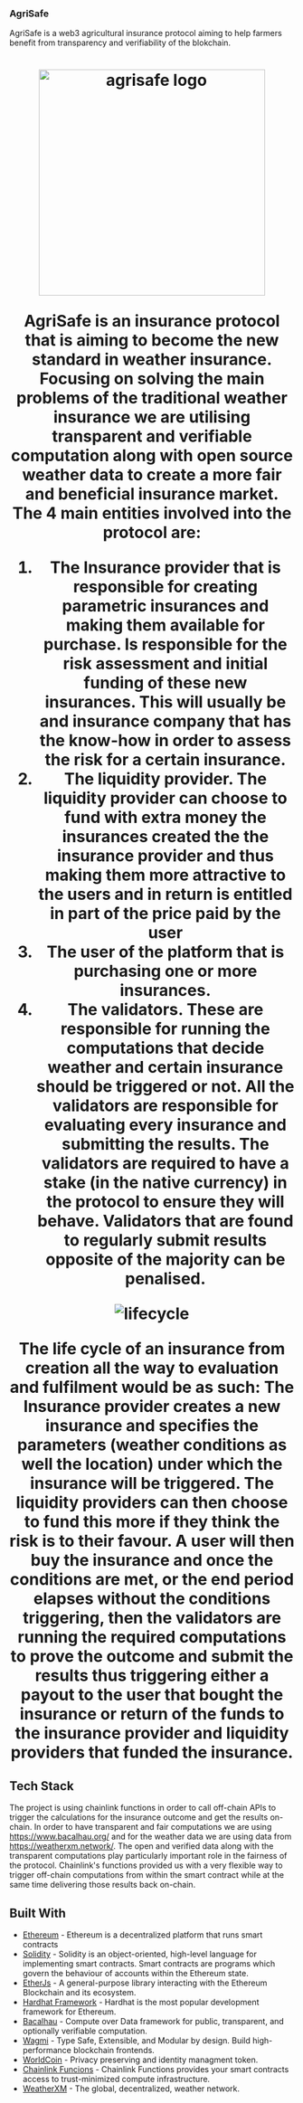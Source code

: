 ### AgriSafe

AgriSafe is a web3 agricultural insurance protocol aiming to help farmers benefit from transparency and verifiability of the blokchain.

<h1 align="center">
  <img width="400" height="400" src="img/logo.png" alt="agrisafe logo">
  <br/>
</hr>

AgriSafe is an insurance protocol that is aiming to become the new standard in weather insurance. Focusing on solving the main problems of the traditional weather insurance we are utilising transparent and verifiable computation along with open source weather data to create a more fair and beneficial insurance market. The 4 main entities involved into the protocol are:
1) The Insurance provider that is responsible for creating parametric insurances and making them available for purchase. Is responsible for the risk assessment and initial funding of these new  insurances. This will usually be and insurance company that has the know-how in order to assess the risk for a certain insurance.
2) The liquidity provider. The liquidity provider can choose to fund with extra money the insurances created the the insurance provider and thus making them more attractive to the users  and in return is entitled in part of the price paid by the user
3) The user of the platform that is purchasing one or more insurances.
4) The validators. These are responsible for running the computations that decide weather and certain insurance should be triggered or not. All the validators are responsible for evaluating every insurance and submitting the results. The validators are required to have a stake (in the native currency) in the protocol to ensure they will behave. Validators that are found to regularly submit results opposite of the majority can be penalised.

![lifecycle](img/stakeholders.png)

The life cycle of an insurance from creation all the way to evaluation and fulfilment would be as such: The Insurance provider creates a new insurance and specifies the parameters (weather conditions as well the location) under which the insurance will be triggered. The liquidity providers can then choose to fund this more if they think the risk is to their favour. A user will then buy the insurance and once the conditions are met, or the end period elapses without the conditions triggering, then the validators are running the required computations to prove the outcome and submit the results thus triggering either a payout to the user that bought the insurance or return of the funds to the insurance provider and liquidity providers that funded the insurance.

## Tech Stack

The project is using chainlink functions in order to call off-chain APIs to trigger the calculations for the insurance outcome and get the results on-chain. In order to have transparent and fair computations we are using https://www.bacalhau.org/ and for the weather data we are using data from https://weatherxm.network/. The open and verified data along with the transparent computations play particularly important role in the fairness of the protocol. Chainlink's functions provided us with a very flexible way to trigger off-chain computations from within the smart contract while at the same time delivering those results back on-chain.

## Built With

* [Ethereum](https://www.ethereum.org/) - Ethereum is a decentralized platform that runs smart contracts
* [Solidity](https://solidity.readthedocs.io/en/v0.5.3/) - Solidity is an object-oriented, high-level language for implementing smart contracts. Smart contracts are programs which govern the behaviour of accounts within the Ethereum state.
* [EtherJs](https://docs.ethers.org/v5/) - A general-purpose library interacting with the Ethereum Blockchain and its ecosystem.
* [Hardhat Framework](https://hardhat.org/) - Hardhat is the most popular development framework for Ethereum.
* [Bacalhau](https://github.com/bacalhau-project) - Compute over Data framework for public, transparent, and optionally verifiable computation.
* [Wagmi](https://wagmi.sh/) - Type Safe, Extensible, and Modular by design. Build high-performance blockchain frontends.
* [WorldCoin](https://worldcoin.org/) - Privacy preserving and identity managment token.
* [Chainlink Funcions](https://docs.chain.link/chainlink-functions) - Chainlink Functions provides your smart contracts access to trust-minimized compute infrastructure.
* [WeatherXM](https://weatherxm.network/) - The global, decentralized, weather network.
